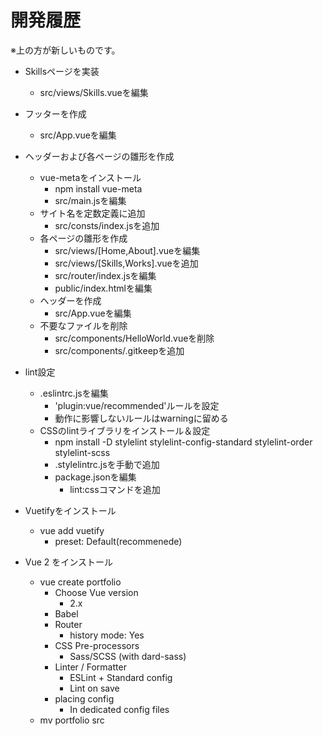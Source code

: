 <!-- omit in toc -->
# 開発履歴

※上の方が新しいものです。

- Skillsページを実装
  - src/views/Skills.vueを編集

- フッターを作成
  - src/App.vueを編集

- ヘッダーおよび各ページの雛形を作成
  - vue-metaをインストール
    - npm install vue-meta
    - src/main.jsを編集
  - サイト名を定数定義に追加
    - src/consts/index.jsを追加
  - 各ページの雛形を作成
    - src/views/[Home,About].vueを編集
    - src/views/[Skills,Works].vueを追加
    - src/router/index.jsを編集
    - public/index.htmlを編集
  - ヘッダーを作成
    - src/App.vueを編集
  - 不要なファイルを削除
    - src/components/HelloWorld.vueを削除
    - src/components/.gitkeepを追加

- lint設定
  - .eslintrc.jsを編集
    - 'plugin:vue/recommended'ルールを設定
    - 動作に影響しないルールはwarningに留める
  - CSSのlintライブラリをインストール＆設定
    - npm install -D stylelint stylelint-config-standard stylelint-order stylelint-scss
    - .stylelintrc.jsを手動で追加
    - package.jsonを編集
      - lint:cssコマンドを追加

- Vuetifyをインストール
  - vue add vuetify
    - preset: Default(recommenede)

- Vue 2 をインストール
  - vue create portfolio
    - Choose Vue version
      - 2.x
    - Babel
    - Router
      - history mode: Yes
    - CSS Pre-processors
      - Sass/SCSS (with dard-sass)
    - Linter / Formatter
      - ESLint + Standard config
      - Lint on save
    - placing config
      - In dedicated config files
  - mv portfolio src
